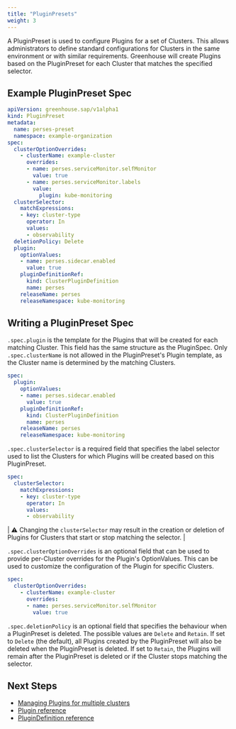```yaml
---
title: "PluginPresets"
weight: 3
---
```


A PluginPreset is used to configure Plugins for a set of Clusters. This allows administrators to define standard configurations for Clusters in the same environment or with similar requirements. Greenhouse will create Plugins based on the PluginPreset for each Cluster that matches the specified selector.

## Example PluginPreset Spec

```yaml
apiVersion: greenhouse.sap/v1alpha1
kind: PluginPreset
metadata:
  name: perses-preset
  namespace: example-organization
spec:
  clusterOptionOverrides:
    - clusterName: example-cluster
      overrides:
      - name: perses.serviceMonitor.selfMonitor
        value: true
      - name: perses.serviceMonitor.labels
        value:
          plugin: kube-monitoring
  clusterSelector:
    matchExpressions:
    - key: cluster-type
      operator: In
      values:
      - observability
  deletionPolicy: Delete
  plugin:
    optionValues:
    - name: perses.sidecar.enabled
      value: true
    pluginDefinitionRef:
      kind: ClusterPluginDefinition
      name: perses
    releaseName: perses
    releaseNamespace: kube-monitoring
```

## Writing a PluginPreset Spec

`.spec.plugin` is the template for the Plugins that will be created for each matching Cluster. This field has the same structure as the PluginSpec. Only `.spec.clusterName` is not allowed in the PluginPreset's Plugin template, as the Cluster name is determined by the matching Clusters.

```yaml
spec:
  plugin:
    optionValues:
    - name: perses.sidecar.enabled
      value: true
    pluginDefinitionRef:
      kind: ClusterPluginDefinition
      name: perses
    releaseName: perses
    releaseNamespace: kube-monitoring
```

`.spec.clusterSelector` is a required field that specifies the label selector used to list the Clusters for which Plugins will be created based on this PluginPreset.

```yaml
spec:
  clusterSelector:
    matchExpressions:
    - key: cluster-type
      operator: In
      values:
      - observability
```

| :warning: Changing the `clusterSelector` may result in the creation or deletion of Plugins for Clusters that start or stop matching the selector. |

`.spec.clusterOptionOverrides` is an optional field that can be used to provide per-Cluster overrides for the Plugin's OptionValues. This can be used to customize the configuration of the Plugin for specific Clusters.

```yaml
spec:
  clusterOptionOverrides:
    - clusterName: example-cluster
      overrides:
      - name: perses.serviceMonitor.selfMonitor
        value: true
```

`.spec.deletionPolicy` is an optional field that specifies the behaviour when a PluginPreset is deleted. The possible values are `Delete` and `Retain`. If set to `Delete` (the default), all Plugins created by the PluginPreset will also be deleted when the PluginPreset is deleted. If set to `Retain`, the Plugins will remain after the PluginPreset is deleted or if the Cluster stops matching the selector.

## Next Steps

- [Managing Plugins for multiple clusters](./../../../user-guides/plugin/plugin-management)
- [Plugin reference](./../plugin)
- [PluginDefinition reference](./../plugindefinition)

